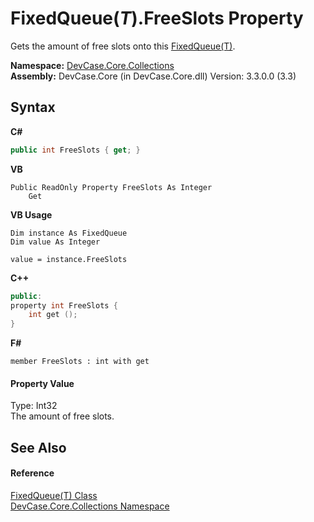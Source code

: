 # FixedQueue(*T*).FreeSlots Property 
 

Gets the amount of free slots onto this <a href="T_DevCase_Core_Collections_FixedQueue_1">FixedQueue(T)</a>.

**Namespace:**&nbsp;<a href="N_DevCase_Core_Collections">DevCase.Core.Collections</a><br />**Assembly:**&nbsp;DevCase.Core (in DevCase.Core.dll) Version: 3.3.0.0 (3.3)

## Syntax

**C#**<br />
``` C#
public int FreeSlots { get; }
```

**VB**<br />
``` VB
Public ReadOnly Property FreeSlots As Integer
	Get
```

**VB Usage**<br />
``` VB Usage
Dim instance As FixedQueue
Dim value As Integer

value = instance.FreeSlots

```

**C++**<br />
``` C++
public:
property int FreeSlots {
	int get ();
}
```

**F#**<br />
``` F#
member FreeSlots : int with get

```


#### Property Value
Type: Int32<br />The amount of free slots.

## See Also


#### Reference
<a href="T_DevCase_Core_Collections_FixedQueue_1">FixedQueue(T) Class</a><br /><a href="N_DevCase_Core_Collections">DevCase.Core.Collections Namespace</a><br />